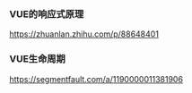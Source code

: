 ### VUE的响应式原理

https://zhuanlan.zhihu.com/p/88648401

### VUE生命周期

https://segmentfault.com/a/1190000011381906


